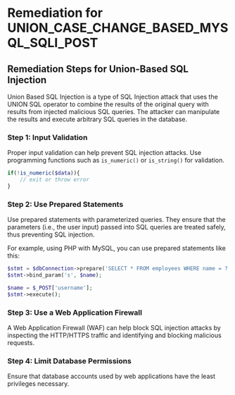 # Remediation for UNION_CASE_CHANGE_BASED_MYSQL_SQLI_POST

## Remediation Steps for Union-Based SQL Injection

Union Based SQL Injection is a type of SQL Injection attack that uses the UNION SQL operator to combine the results of the original query with results from injected malicious SQL queries. The attacker can manipulate the results and execute arbitrary SQL queries in the database.

### Step 1: Input Validation
Proper input validation can help prevent SQL injection attacks. Use programming functions such as `is_numeric()` or `is_string()` for validation.

```php
if(!is_numeric($data)){
    // exit or throw error
}
```

### Step 2: Use Prepared Statements
Use prepared statements with parameterized queries. They ensure that the parameters (i.e., the user input) passed into SQL queries are treated safely, thus preventing SQL injection.

For example, using PHP with MySQL, you can use prepared statements like this:

```php
$stmt = $dbConnection->prepare('SELECT * FROM employees WHERE name = ?');
$stmt->bind_param('s', $name);

$name = $_POST['username'];
$stmt->execute();
```

### Step 3: Use a Web Application Firewall
A Web Application Firewall (WAF) can help block SQL injection attacks by inspecting the HTTP/HTTPS traffic and identifying and blocking malicious requests.

### Step 4: Limit Database Permissions
Ensure that database accounts used by web applications have the least privileges necessary.